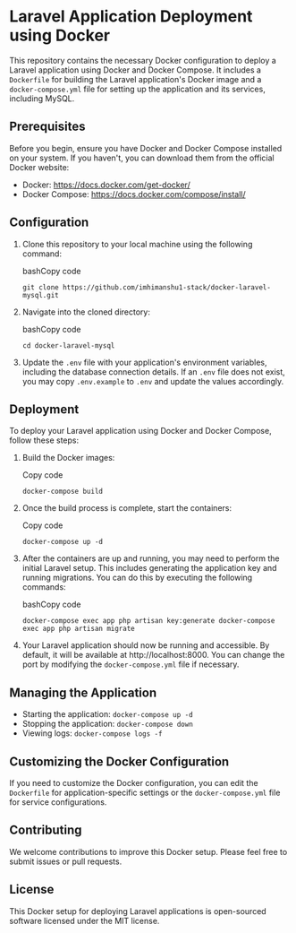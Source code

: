 Laravel Application Deployment using Docker
===========================================

This repository contains the necessary Docker configuration to deploy a Laravel application using Docker and Docker Compose. It includes a `Dockerfile` for building the Laravel application's Docker image and a `docker-compose.yml` file for setting up the application and its services, including MySQL.

Prerequisites
-------------

Before you begin, ensure you have Docker and Docker Compose installed on your system. If you haven't, you can download them from the official Docker website:

-   Docker: https://docs.docker.com/get-docker/
-   Docker Compose: https://docs.docker.com/compose/install/

Configuration
-------------

1.  Clone this repository to your local machine using the following command:

    bashCopy code

    `git clone https://github.com/imhimanshu1-stack/docker-laravel-mysql.git`

2.  Navigate into the cloned directory:

    bashCopy code

    `cd docker-laravel-mysql`

3.  Update the `.env` file with your application's environment variables, including the database connection details. If an `.env` file does not exist, you may copy `.env.example` to `.env` and update the values accordingly.

Deployment
----------

To deploy your Laravel application using Docker and Docker Compose, follow these steps:

1.  Build the Docker images:

    Copy code

    `docker-compose build`

2.  Once the build process is complete, start the containers:

    Copy code

    `docker-compose up -d`

3.  After the containers are up and running, you may need to perform the initial Laravel setup. This includes generating the application key and running migrations. You can do this by executing the following commands:

    bashCopy code

    `docker-compose exec app php artisan key:generate
    docker-compose exec app php artisan migrate`

4.  Your Laravel application should now be running and accessible. By default, it will be available at http://localhost:8000. You can change the port by modifying the `docker-compose.yml` file if necessary.

Managing the Application
------------------------

-   Starting the application: `docker-compose up -d`
-   Stopping the application: `docker-compose down`
-   Viewing logs: `docker-compose logs -f`

Customizing the Docker Configuration
------------------------------------

If you need to customize the Docker configuration, you can edit the `Dockerfile` for application-specific settings or the `docker-compose.yml` file for service configurations.

Contributing
------------

We welcome contributions to improve this Docker setup. Please feel free to submit issues or pull requests.

License
-------

This Docker setup for deploying Laravel applications is open-sourced software licensed under the MIT license.
